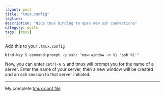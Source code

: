 ```yaml
---
layout: post
title: "tmux.config"
tagline: 
description: "Nice tmux binding to open new ssh connections"
category: posts
tags: [tmux]
---
```


Add this to your `.tmux.config`

    bind-key S command-prompt -p ssh: "new-window -n %1 'ssh %1'"

Now, you can enter `cntrl-A S` and tmux will prompt you for the name of a server. Enter the name of your server, then a new window will be created and an ssh session to that server initiated.

---------------------------

My complete [tmux.conf file](https://raw.github.com/awilliams/dotfiles/master/.tmux.conf)
